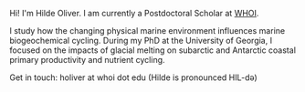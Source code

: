 Hi! I'm Hilde Oliver. I am currently a Postdoctoral Scholar at [WHOI](https://www.whoi.edu/profile/holiver/).

I study how the changing physical marine environment influences marine biogeochemical cycling. During my PhD at the University of Georgia, I focused on the impacts of glacial melting on subarctic and Antarctic coastal primary productivity and nutrient cycling.

Get in touch: holiver at whoi dot edu (Hilde is pronounced HIL-də)
